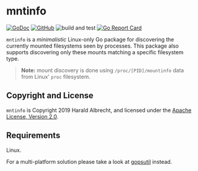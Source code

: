 # mntinfo

[![GoDoc](https://godoc.org/github.com/TheDiveO/go-mntinfo?status.svg)](http://godoc.org/github.com/TheDiveO/go-mntinfo)
[![GitHub](https://img.shields.io/github/license/thediveo/go-mntinfo)](https://img.shields.io/github/license/thediveo/go-mntinfo)
![build and test](https://github.com/TheDiveO/go-mntinfo/workflows/build%20and%20test/badge.svg?branch=master)
[![Go Report Card](https://goreportcard.com/badge/github.com/TheDiveO/go-mntinfo)](https://goreportcard.com/report/github.com/TheDiveO/go-mntinfo)

`mntinfo` is a _minimalistic_ Linux-only Go package for discovering the
currently mounted filesystems seen by processes. This package also supports
discovering only these mounts matching a specific filesystem type.

> **Note:** mount discovery is done using `/proc/[PID]/mountinfo` data from
> Linux' `proc` filesystem.

## Copyright and License

`mntinfo` is Copyright 2019 Harald Albrecht, and licensed under the [Apache
License, Version 2.0](LICENSE).

## Requirements

Linux.

For a multi-platform solution please take a look at
[gopsutil](https://github.com/shirou/gopsutil) instead.
